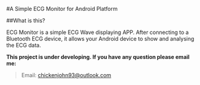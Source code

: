 #A Simple ECG Monitor for Android Platform

##What is this?

ECG Monitor is a simple ECG Wave displaying APP. After connecting to a Bluetooth ECG device, 
it allows your Android device to show and analysing the ECG data. 

**This project is under developing. If you have any question please email me:**
> Email: chickenjohn93@outlook.com
